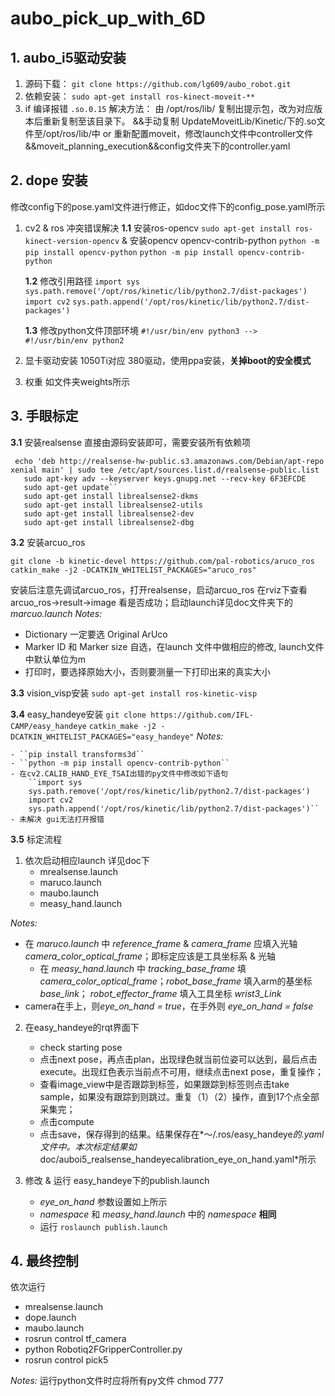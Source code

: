 # aubo_pick_up_with_6D
## 1. aubo_i5驱动安装

1. 源码下载：
   ``git clone https://github.com/lg609/aubo_robot.git``
2. 依赖安装：
   ``sudo apt-get install ros-kinect-moveit-**``
3. if 编译报错
   ``.so.0.15``
   解决方法：
   	由 /opt/ros/lib/ 复制出提示包，改为对应版本后重新复制至该目录下。
	&&手动复制 UpdateMoveitLib/Kinetic/下的.so文件至/opt/ros/lib/中
	or
	重新配置moveit，修改launch文件中controller文件&&moveit_planning_execution&&config文件夹下的controller.yaml

## 2. dope 安装

修改config下的pose.yaml文件进行修正，如doc文件下的config_pose.yaml所示

1. cv2 & ros 冲突错误解决
	**1.1**  安装ros-opencv
   ``sudo apt-get install ros-kinect-version-opencv``
	&
	安装opencv opencv-contrib-python
	``python -m pip install opencv-python``
	``python -m pip install opencv-contrib-python``
	
	**1.2** 修改引用路径
	``import sys``
	``sys.path.remove('/opt/ros/kinetic/lib/python2.7/dist-packages')``
	``import cv2``
	``sys.path.append('/opt/ros/kinetic/lib/python2.7/dist-packages')``
	
	**1.3** 修改python文件顶部环境
	``#!/usr/bin/env python3 -->  #!/usr/bin/env python2``
2. 显卡驱动安装
	1050Ti对应 380驱动，使用ppa安装，**关掉boot的安全模式**
3. 权重
	如文件夹weights所示
	
## 3. 手眼标定

**3.1** 安装realsense
	直接由源码安装即可，需要安装所有依赖项

```
 echo 'deb http://realsense-hw-public.s3.amazonaws.com/Debian/apt-repo xenial main' | sudo tee /etc/apt/sources.list.d/realsense-public.list
   sudo apt-key adv --keyserver keys.gnupg.net --recv-key 6F3EFCDE
   sudo apt-get update``
   sudo apt-get install librealsense2-dkms
   sudo apt-get install librealsense2-utils
   sudo apt-get install librealsense2-dev
   sudo apt-get install librealsense2-dbg
```

**3.2** 安装arcuo_ros

``git clone -b kinetic-devel https://github.com/pal-robotics/aruco_ros``
``catkin_make -j2 -DCATKIN_WHITELIST_PACKAGES="aruco_ros"``

安装后注意先调试arcuo_ros，打开realsense，启动arcuo_ros 在rviz下查看arcuo_ros->result->image 看是否成功；启动launch详见doc文件夹下的*marcuo.launch*
*Notes:* 
   - Dictionary 一定要选 Original ArUco
   - Marker ID 和 Marker size 自选，在launch 文件中做相应的修改, launch文件中默认单位为m
   - 打印时，要选择原始大小，否则要测量一下打印出来的真实大小

**3.3** vision_visp安装
   ``sudo apt-get install ros-kinetic-visp``

**3.4** easy_handeye安装
``git clone https://github.com/IFL-CAMP/easy_handeye``
``catkin_make -j2 -DCATKIN_WHITELIST_PACKAGES="easy_handeye"``
*Notes:*

	- ``pip install transforms3d``
	- ``python -m pip install opencv-contrib-python``
	- 在cv2.CALIB_HAND_EYE_TSAI出错的py文件中修改如下语句
		``import sys
	    sys.path.remove('/opt/ros/kinetic/lib/python2.7/dist-packages')
	    import cv2
	    sys.path.append('/opt/ros/kinetic/lib/python2.7/dist-packages')``
	- 未解决 gui无法打开报错

**3.5** 标定流程

1. 依次启动相应launch 详见doc下
    - mrealsense.launch
    - maruco.launch
    - maubo.launch
    - measy_hand.launch

*Notes:* 

   - 在 *maruco.launch* 中 *reference_frame* & *camera_frame* 应填入光轴 *camera_color_optical_frame*；即标定应该是工具坐标系 & 光轴
        - 在 *measy_hand.launch* 中 *tracking_base_frame* 填 *camera_color_optical_frame*；*robot_base_frame* 填入arm的基坐标 *base_link*；
        *robot_effector_frame* 填入工具坐标 *wrist3_Link*
   - camera在手上，则*eye_on_hand = true*，在手外则 *eye_on_hand = false* 	

2. 在easy_handeye的rqt界面下
	- check starting pose
	- 点击next pose，再点击plan，出现绿色就当前位姿可以达到，最后点击execute。出现红色表示当前点不可用，继续点击next pose，重复操作；
	- 查看image_view中是否跟踪到标签，如果跟踪到标签则点击take sample，如果没有跟踪到则跳过。重复（1）（2）操作，直到17个点全部采集完；
	- 点击compute
	- 点击save，保存得到的结果。结果保存在*～/.ros/easy_handeye*的.yaml文件中。本次标定结果如*doc/auboi5_realsense_handeyecalibration_eye_on_hand.yaml*所示

3. 修改 & 运行 easy_handeye下的publish.launch
	- *eye_on_hand* 参数设置如上所示
	- *namespace* 和 *measy_hand.launch* 中的 *namespace* **相同**
	- 运行 ``roslaunch publish.launch``

## 4. 最终控制
依次运行
- mrealsense.launch
- dope.launch
- maubo.launch
- rosrun control tf_camera
- python Robotiq2FGripperController.py
- rosrun control pick5

*Notes:* 运行python文件时应将所有py文件 chmod 777


